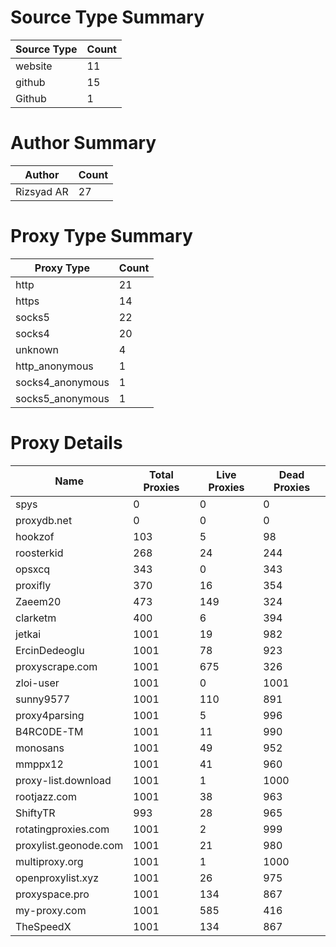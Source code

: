 # Source Type Summary

| Source Type | Count |
|-------------|-------|
| website | 11 |
| github | 15 |
| Github | 1 |


# Author Summary

| Author | Count |
|--------|-------|
| Rizsyad AR | 27 |


# Proxy Type Summary

| Proxy Type | Count |
|------------|-------|
| http | 21 |
| https | 14 |
| socks5 | 22 |
| socks4 | 20 |
| unknown | 4 |
| http_anonymous | 1 |
| socks4_anonymous | 1 |
| socks5_anonymous | 1 |


# Proxy Details

| Name | Total Proxies | Live Proxies | Dead Proxies |
|------|---------------|--------------|---------------|
| spys | 0 | 0 | 0 |
| proxydb.net | 0 | 0 | 0 |
| hookzof | 103 | 5 | 98 |
| roosterkid | 268 | 24 | 244 |
| opsxcq | 343 | 0 | 343 |
| proxifly | 370 | 16 | 354 |
| Zaeem20 | 473 | 149 | 324 |
| clarketm | 400 | 6 | 394 |
| jetkai | 1001 | 19 | 982 |
| ErcinDedeoglu | 1001 | 78 | 923 |
| proxyscrape.com | 1001 | 675 | 326 |
| zloi-user | 1001 | 0 | 1001 |
| sunny9577 | 1001 | 110 | 891 |
| proxy4parsing | 1001 | 5 | 996 |
| B4RC0DE-TM | 1001 | 11 | 990 |
| monosans | 1001 | 49 | 952 |
| mmppx12 | 1001 | 41 | 960 |
| proxy-list.download | 1001 | 1 | 1000 |
| rootjazz.com | 1001 | 38 | 963 |
| ShiftyTR | 993 | 28 | 965 |
| rotatingproxies.com | 1001 | 2 | 999 |
| proxylist.geonode.com | 1001 | 21 | 980 |
| multiproxy.org | 1001 | 1 | 1000 |
| openproxylist.xyz | 1001 | 26 | 975 |
| proxyspace.pro | 1001 | 134 | 867 |
| my-proxy.com | 1001 | 585 | 416 |
| TheSpeedX | 1001 | 134 | 867 |
